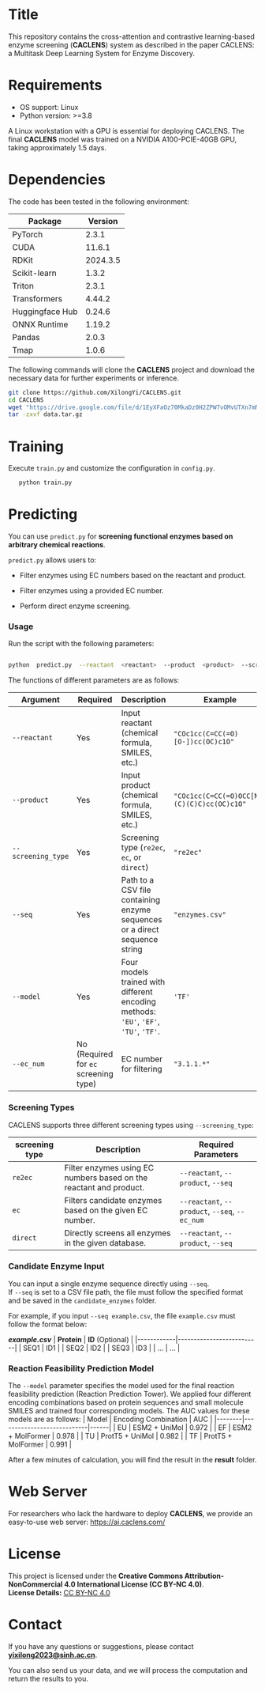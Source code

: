﻿# Title

This repository contains the cross-attention and contrastive learning-based enzyme screening (**CACLENS**) system as described in the paper CACLENS: a Multitask Deep Learning System for Enzyme Discovery.

# Requirements
-   OS support: Linux
-   Python version: >=3.8

A Linux workstation with a GPU is essential for deploying CACLENS. The final **CACLENS** model was trained on a NVIDIA A100-PCIE-40GB GPU, taking approximately 1.5 days.
# Dependencies

The code has been tested in the following environment:



| **Package**        | **Version** |
|--------------------|------------|
| PyTorch           | 2.3.1      |
| CUDA              | 11.6.1     |
| RDKit             | 2024.3.5   |
| Scikit-learn      | 1.3.2      |
| Triton            | 2.3.1      |
| Transformers      | 4.44.2     |
| Huggingface Hub   | 0.24.6     |
| ONNX Runtime      | 1.19.2     |
| Pandas            | 2.0.3      |
| Tmap              | 1.0.6      |

The following commands will clone the **CACLENS** project and download the necessary data for further experiments or inference.

```bash
git clone https://github.com/XilongYi/CACLENS.git
cd CACLENS
wget "https://drive.google.com/file/d/1EyXFaOz70MkaDz0H2ZPW7vOMvUTXn7mM/view?usp=sharing"
tar -zxvf data.tar.gz
```
# Training

Execute `train.py` and customize the configuration in `config.py`.
```bash
   python train.py
```
# Predicting


You can use `predict.py` for **screening functional enzymes based on arbitrary chemical reactions**.

`predict.py`  allows users to:

- Filter enzymes using EC numbers based on the reactant and product.

- Filter enzymes using a provided EC number.

- Perform direct enzyme screening.

### Usage

Run the script with the following parameters:

 
```bash

python  predict.py  --reactant  <reactant>  --product  <product>  --screening_type  <screening_type>  --seq  <enzyme_file_or_sequence> --model <enzyme screening model>  [--ec_num <EC_number>]

```
The functions of different parameters are as follows:


  


| **Argument**     | **Required** | **Description**                                      | **Example**     |
|------------------|-------------|------------------------------------------------------|-----------------|
| `--reactant`    | Yes         | Input reactant (chemical formula, SMILES, etc.)    | `"COc1cc(C=CC(=O)[O-])cc(OC)c1O"`     |
| `--product`     | Yes         | Input product (chemical formula, SMILES, etc.)     | `"COc1cc(C=CC(=O)OCC[N+](C)(C)C)cc(OC)c1O"`      |
| `--screening_type`        | Yes         | Screening type (`re2ec`, `ec`, or `direct`)           | `"re2ec"`         |
| `--seq`  | Yes         | Path to a CSV file containing enzyme sequences or a direct sequence string | `"enzymes.csv"` |
| `--model`  | Yes         | Four models trained with different encoding methods: `'EU'`, `'EF'`, `'TU'`, `'TF'`. | `'TF'` |
| `--ec_num`   | No (Required for `ec` screening type) | EC number for filtering | `"3.1.1.*"`  |

 

### Screening Types
CACLENS supports three different screening types using `--screening_type`:

| **screening type**   | **Description**                                                                 | **Required Parameters**                        |
|-----------|---------------------------------------------------------------------------------|----------------------------------------------|
| `re2ec`     | Filter enzymes using EC numbers based on the reactant and product. | `--reactant`, `--product`, `--seq` |
| `ec`      | Filters candidate enzymes based on the given EC number.                          | `--reactant`, `--product`, `--seq`, `--ec_num`               |
| `direct`  | Directly screens all enzymes in the given database.                             | `--reactant`, `--product`, `--seq`   |

### Candidate Enzyme Input
You can input a single enzyme sequence directly using `--seq`.  
If `--seq` is set to a CSV file path, the file must follow the specified format and be saved in the `candidate_enzymes` folder.

For example, if you input `--seq example.csv`, the file `example.csv` must follow the format below:

***example.csv***
| **Protein** | **ID** (Optional) |
|------------|--------------------------|
| SEQ1       | ID1                      |
| SEQ2       | ID2                      |
| SEQ3       | ID3                      |
| ...        | ...                      |
### Reaction Feasibility Prediction Model 
The `--model` parameter specifies the model used for the final reaction feasibility prediction (Reaction Prediction Tower). We applied four different encoding combinations based on protein sequences and small molecule SMILES and trained four corresponding models. The AUC values for these models are as follows:
| Model | Encoding Combination       | AUC  |
|--------|----------------------------|------|
| EU     | ESM2 + UniMol              |   0.972   |
| EF     | ESM2 + MolFormer           |    0.978  |
| TU     | ProtT5 + UniMol                 |  0.982    |
| TF     | ProtT5 + MolFormer              |   0.991   |

After a few minutes of calculation, you will find the result in the **result** folder.


# Web Server
  For researchers who lack the hardware to deploy **CACLENS**, we provide an easy-to-use web server: https://ai.caclens.com/
  
# License
This project is licensed under the **Creative Commons Attribution-NonCommercial 4.0 International License (CC BY-NC 4.0)**.  
 **License Details:** [CC BY-NC 4.0](https://creativecommons.org/licenses/by-nc/4.0/)  


# Contact
If you have any questions or suggestions, please contact **[yixilong2023@sinh.ac.cn](mailto:yixilong2023@sinh.ac.cn)**.  

You can also send us your data, and we will process the computation and return the results to you.
  

